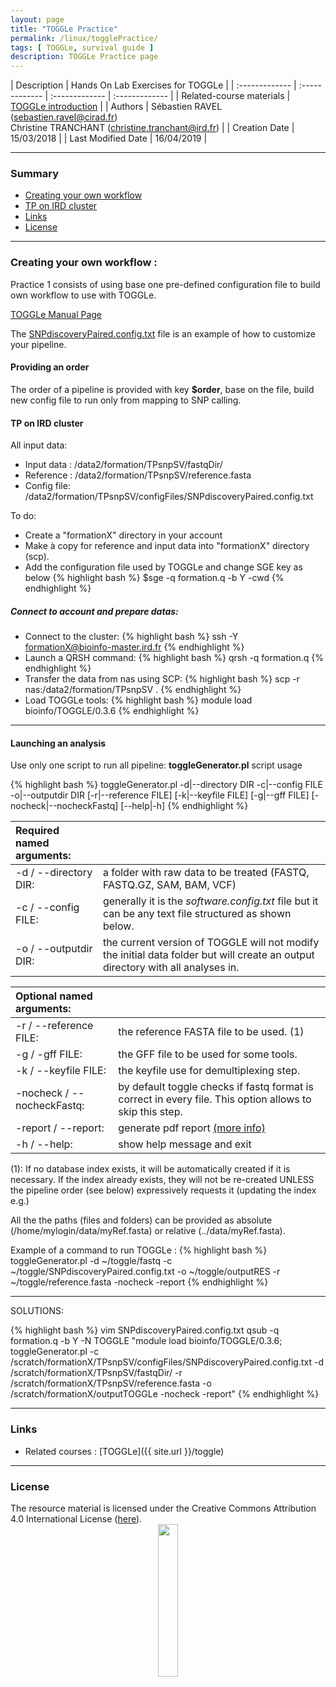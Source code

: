 ```yaml
---
layout: page
title: "TOGGLe Practice"
permalink: /linux/togglePractice/
tags: [ TOGGLe, survival guide ]
description: TOGGLe Practice page
---
```


| Description | Hands On Lab Exercises for TOGGLe |
| :------------- | :------------- | :------------- | :------------- |
| Related-course materials | [TOGGLe introduction](https://southgreenplatform.github.io/trainings//toggle/) |
| Authors | Sébastien RAVEL (sebastien.ravel@cirad.fr)<br/>Christine TRANCHANT (christine.tranchant@ird.fr)  |
| Creation Date | 15/03/2018 |
| Last Modified Date | 16/04/2019 |


-----------------------

### Summary

* [Creating your own workflow](#practice-1)
* [TP on IRD cluster](#TPcluster)
* [Links](#links)
* [License](#license)


-----------------------

<a name="practice-1"></a>
### Creating your own workflow :

Practice 1 consists of using  base one pre-defined configuration file to build own workflow to use with TOGGLe.

<a target="_blank" href="http://toggle.southgreen.fr/manual/completeManual/" >TOGGLe Manual Page</a>

The <a target="_blank" href="https://raw.githubusercontent.com/SouthGreenPlatform/TOGGLE/master/exampleConfigs/SNPdiscoveryPaired.config.txt" >SNPdiscoveryPaired.config.txt</a> file is an example of how to customize your pipeline.

#### <a name="order"></a>Providing an order
The order of a pipeline is provided with key <b>$order</b>, base on the file, build new config file to run only from mapping to SNP calling.


#### <a name="TPcluster"></a>TP on IRD cluster

All input data:
* Input data : /data2/formation/TPsnpSV/fastqDir/
* Reference : /data2/formation/TPsnpSV/reference.fasta
* Config file: /data2/formation/TPsnpSV/configFiles/SNPdiscoveryPaired.config.txt

To do:
* Create a "formationX" directory in your account
* Make à copy for reference and input data into "formationX" directory (scp).
* Add the configuration file used by TOGGLe and change SGE key as below
{% highlight bash %}
$sge
-q formation.q
-b Y
-cwd
{% endhighlight %}


##### Connect to account and prepare datas:

* Connect to the cluster:
{% highlight bash %}
    ssh -Y formationX@bioinfo-master.ird.fr
{% endhighlight %}
* Launch a QRSH command:
{% highlight bash %}
    qrsh -q formation.q
{% endhighlight %}
* Transfer the data from nas using SCP:
{% highlight bash %}
    scp -r nas:/data2/formation/TPsnpSV .
{% endhighlight %}
* Load TOGGLe tools:
{% highlight bash %}
    module load bioinfo/TOGGLE/0.3.6
{% endhighlight %}


-----------------------

#### Launching an analysis

Use only one script to run all pipeline: <b>toggleGenerator.pl</b> script usage

{% highlight bash %}
  toggleGenerator.pl -d|--directory DIR -c|--config FILE -o|--outputdir DIR [-r|--reference FILE] [-k|--keyfile FILE] [-g|--gff FILE] [-nocheck|--nocheckFastq] [--help|-h]
{% endhighlight %}

| Required named arguments:       |                                                                                                                                |
| :------------------------------ | :----------------------------------------------------------------------------------------------------------------------------- |
| -d / --directory DIR:           | a folder with raw data to be treated (FASTQ, FASTQ.GZ, SAM, BAM, VCF)                                                          |
| -c / --config FILE:             | generally it is the *software.config.txt* file but it can be any text file structured as shown below.                          |
| -o / --outputdir DIR:           | the current version of TOGGLE will not modify the initial data folder but will create an output directory with all analyses in.|

| Optional named arguments:       |                                                                                                                                |
| :------------------------------ | :----------------------------------------------------------------------------------------------------------------------------- |
| -r / --reference FILE:          | the reference FASTA file to be used. (1)                                                                                           |
| -g / -gff FILE:                 | the GFF file to be used for some tools.                                                                                        |
| -k / --keyfile FILE:            | the keyfile use for demultiplexing step.                                                                                       |
| -nocheck / --nocheckFastq:      | by default toggle checks if fastq format is correct in every file. This option allows to skip this step.                       |
| -report / --report:      | generate pdf report <a href="{{ site.url }}/manual/completeManual/#report">(more info)</a>                        |
| -h / --help:                    | show help message and exit                                                                                                     |

(1): If no database index exists, it will be automatically created if it is necessary. If the index already exists, they will not be re-created UNLESS the pipeline order (see below) expressively requests it (updating the index e.g.)

All the the paths (files and folders) can be provided as absolute (/home/mylogin/data/myRef.fasta) or relative (../data/myRef.fasta).

Example of a command to run TOGGLe :
{% highlight bash %}
toggleGenerator.pl -d ~/toggle/fastq -c ~/toggle/SNPdiscoveryPaired.config.txt -o ~/toggle/outputRES -r ~/toggle/reference.fasta -nocheck -report
{% endhighlight %}
 
-----------------------



SOLUTIONS:

{% highlight bash %}
vim SNPdiscoveryPaired.config.txt
 qsub -q formation.q -b Y -N TOGGLE "module load bioinfo/TOGGLE/0.3.6; toggleGenerator.pl -c /scratch/formationX/TPsnpSV/configFiles/SNPdiscoveryPaired.config.txt -d /scratch/formationX/TPsnpSV/fastqDir/ -r /scratch/formationX/TPsnpSV/reference.fasta -o /scratch/formationX/outputTOGGLe -nocheck -report"
{% endhighlight %}




-----------------------

### Links
<a name="links"></a>

* Related courses : [TOGGLe]({{ site.url }}/toggle)

-----------------------

### License
<a name="license"></a>

<div>
The resource material is licensed under the Creative Commons Attribution 4.0 International License (<a href="http://creativecommons.org/licenses/by-nc-sa/4.0/">here</a>).
<center><img width="25%" class="img-responsive" src="http://creativecommons.org.nz/wp-content/uploads/2012/05/by-nc-sa1.png"/>
</center>
</div>
                  
 
